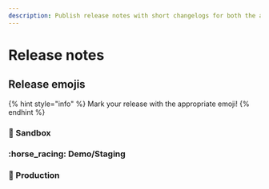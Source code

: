 ```yaml
---
description: Publish release notes with short changelogs for both the app and the server.
---
```


# Release notes

## Release emojis

{% hint style="info" %}
Mark your release with the appropriate emoji!
{% endhint %}

### :ghost: Sandbox&#x20;

### :horse\_racing: Demo/Staging&#x20;

### :rocket: Production

